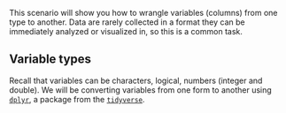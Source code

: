 
This scenario will show you how to wrangle variables (columns) from one type to another. Data are rarely collected in a format they can be immediately analyzed or visualized in, so this is a common task.

## Variable types

Recall that variables can be characters, logical, numbers (integer and double). We will be converting variables from one form to another using [`dplyr`](https://dplyr.tidyverse.org/), a package from the [`tidyverse`](https://www.tidyverse.org/).
